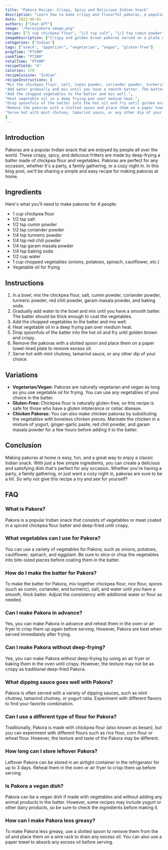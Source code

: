 ```yaml
---
title: "Pakora Recipe: Crispy, Spicy and Delicious Indian Snack"
description: "Learn how to make crispy and flavorful pakoras, a popular Indian snack that's perfect for any occasion."
date: 2022-09-01
authors: ["Chat-GPT"]
image: "/hero/pakora-image.png"
recipe: ["1 cup chickpea flour", "1/2 tsp salt", "1/2 tsp cumin powder", "1/2 tsp coriander powder", "1/4 tsp turmeric powder", "1/4 tsp red chili powder", "1/4 tsp garam masala powder", "1/4 tsp baking soda", "1/2 cup water", "1 cup chopped vegetables (onions, potatoes, spinach, cauliflower, etc.)", "Vegetable oil for frying"]
imageDescription: ["Crispy and golden brown pakoras served on a plate with mint chutney and tamarind sauce."]
categories: ["Indian"]
tags: ["snack", "appetizer", "vegetarian", "vegan", "gluten-free"]
prepTime: "PT20M"
cookTime: "PT20M"
totalTime: "PT40M"
recipeYield: "4"
calories: 170
recipeCuisine: "Indian"
recipeInstructions: [
"Mix the chickpea flour, salt, cumin powder, coriander powder, turmeric powder, red chili powder, garam masala powder, and baking soda in a bowl.",
"Add water gradually and mix until you have a smooth batter. The batter should be thick enough to coat the vegetables.",
"Add the chopped vegetables to the batter and mix well.",
"Heat vegetable oil in a deep frying pan over medium heat.",
"Drop spoonfuls of the batter into the hot oil and fry until golden brown and crispy.",
"Remove the pakoras with a slotted spoon and place them on a paper towel-lined plate to remove excess oil.",
"Serve hot with mint chutney, tamarind sauce, or any other dip of your choice."
]
---
```


## Introduction

Pakoras are a popular Indian snack that are enjoyed by people all over the world. These crispy, spicy, and delicious fritters are made by deep-frying a batter made of chickpea flour and vegetables. Pakoras are perfect for any occasion, whether it's a party, a family gathering, or a cozy night in. In this blog post, we'll be sharing a simple and easy recipe for making pakoras at home.

## Ingredients

Here's what you'll need to make pakoras for 4 people:

- 1 cup chickpea flour
- 1/2 tsp salt
- 1/2 tsp cumin powder
- 1/2 tsp coriander powder
- 1/4 tsp turmeric powder
- 1/4 tsp red chili powder
- 1/4 tsp garam masala powder
- 1/4 tsp baking soda
- 1/2 cup water
- 1 cup chopped vegetables (onions, potatoes, spinach, cauliflower, etc.)
- Vegetable oil for frying

## Instructions

1. In a bowl, mix the chickpea flour, salt, cumin powder, coriander powder, turmeric powder, red chili powder, garam masala powder, and baking soda.
2. Gradually add water to the bowl and mix until you have a smooth batter. The batter should be thick enough to coat the vegetables.
3. Add the chopped vegetables to the batter and mix well.
4. Heat vegetable oil in a deep frying pan over medium heat.
5. Drop spoonfuls of the batter into the hot oil and fry until golden brown and crispy.
6. Remove the pakoras with a slotted spoon and place them on a paper towel-lined plate to remove excess oil.
7. Serve hot with mint chutney, tamarind sauce, or any other dip of your choice.

## Variations

- **Vegetarian/Vegan:** Pakoras are naturally vegetarian and vegan as long as you use vegetable oil for frying. You can use any vegetables of your choice in the batter.
- **Gluten-Free:** Chickpea flour is naturally gluten-free, so this recipe is safe for those who have a gluten intolerance or celiac disease.
- **Chicken Pakoras:** You can also make chicken pakoras by substituting the vegetables with boneless chicken pieces. Marinate the chicken in a mixture of yogurt, ginger-garlic paste, red chili powder, and garam masala powder for a few hours before adding it to the batter.

## Conclusion

Making pakoras at home is easy, fun, and a great way to enjoy a classic Indian snack. With just a few simple ingredients, you can create a delicious and satisfying dish that's perfect for any occasion. Whether you're having a party, a family gathering, or just want a cozy night in, pakoras are sure to be a hit. So why not give this recipe a try and see for yourself?

## FAQ

### What is Pakora?

Pakora is a popular Indian snack that consists of vegetables or meat coated in a spiced chickpea flour batter and deep-fried until crispy.

### What vegetables can I use for Pakora?

You can use a variety of vegetables for Pakora, such as onions, potatoes, cauliflower, spinach, and eggplant. Be sure to slice or chop the vegetables into bite-sized pieces before coating them in the batter.

### How do I make the batter for Pakora?

To make the batter for Pakora, mix together chickpea flour, rice flour, spices (such as cumin, coriander, and turmeric), salt, and water until you have a smooth, thick batter. Adjust the consistency with additional water or flour as needed.

### Can I make Pakora in advance?

Yes, you can make Pakora in advance and reheat them in the oven or air fryer to crisp them up again before serving. However, Pakora are best when served immediately after frying.

### Can I make Pakora without deep-frying?

Yes, you can make Pakora without deep-frying by using an air fryer or baking them in the oven until crispy. However, the texture may not be as crispy as traditional deep-fried Pakora.

### What dipping sauce goes well with Pakora?

Pakora is often served with a variety of dipping sauces, such as mint chutney, tamarind chutney, or yogurt raita. Experiment with different flavors to find your favorite combination.

### Can I use a different type of flour for Pakora?

Traditionally, Pakora is made with chickpea flour (also known as besan), but you can experiment with different flours such as rice flour, corn flour or wheat flour. However, the texture and taste of the Pakora may be different.

### How long can I store leftover Pakora?

Leftover Pakora can be stored in an airtight container in the refrigerator for up to 3 days. Reheat them in the oven or air fryer to crisp them up before serving.

### Is Pakora a vegan dish?

Pakora can be a vegan dish if made with vegetables and without adding any animal products in the batter. However, some recipes may include yogurt or other dairy products, so be sure to check the ingredients before making it.

### How can I make Pakora less greasy?

To make Pakora less greasy, use a slotted spoon to remove them from the oil and place them on a wire rack to drain any excess oil. You can also use a paper towel to absorb any excess oil before serving.